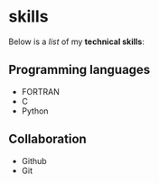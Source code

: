 # skills 

Below is a _list_ of my **technical skills**:

## Programming languages
- FORTRAN
- C
- Python

## Collaboration 
- Github 
- Git
